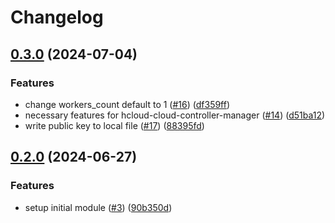 # Changelog

## [0.3.0](https://github.com/hetznercloud/kubernetes-dev-env/compare/v0.2.0...v0.3.0) (2024-07-04)


### Features

* change workers_count default to 1 ([#16](https://github.com/hetznercloud/kubernetes-dev-env/issues/16)) ([df359ff](https://github.com/hetznercloud/kubernetes-dev-env/commit/df359ff7ba3a0190e5e7507eae0ccf10efab3122))
* necessary features for hcloud-cloud-controller-manager ([#14](https://github.com/hetznercloud/kubernetes-dev-env/issues/14)) ([d51ba12](https://github.com/hetznercloud/kubernetes-dev-env/commit/d51ba126d917bb752d6e446ee8039f6404a8f3a7))
* write public key to local file  ([#17](https://github.com/hetznercloud/kubernetes-dev-env/issues/17)) ([88395fd](https://github.com/hetznercloud/kubernetes-dev-env/commit/88395fdd559bc7185a8594fb3c8fbce265472c6c))

## [0.2.0](https://github.com/hetznercloud/kubernetes-dev-env/compare/v0.1.0...v0.2.0) (2024-06-27)


### Features

* setup initial module ([#3](https://github.com/hetznercloud/kubernetes-dev-env/issues/3)) ([90b350d](https://github.com/hetznercloud/kubernetes-dev-env/commit/90b350d748048ecb99b28fe43af618c9f847ceb1))
